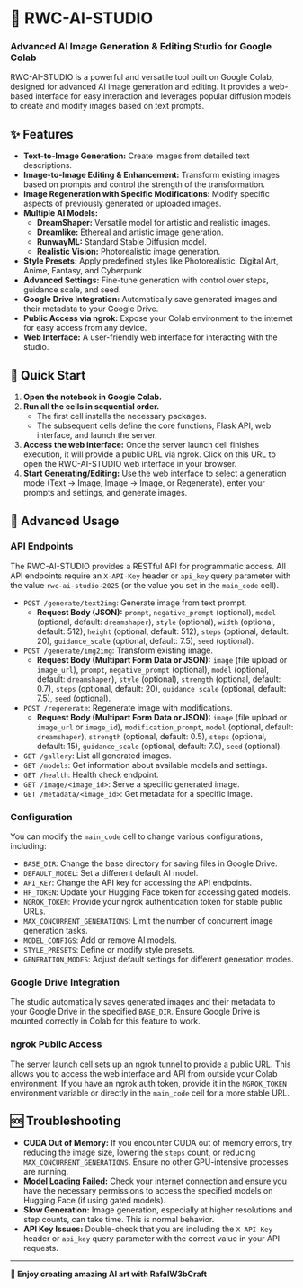 # 🎨 RWC-AI-STUDIO

### Advanced AI Image Generation & Editing Studio for Google Colab

RWC-AI-STUDIO is a powerful and versatile tool built on Google Colab, designed for advanced AI image generation and editing. It provides a web-based interface for easy interaction and leverages popular diffusion models to create and modify images based on text prompts.

## ✨ Features

- **Text-to-Image Generation:** Create images from detailed text descriptions.
- **Image-to-Image Editing & Enhancement:** Transform existing images based on prompts and control the strength of the transformation.
- **Image Regeneration with Specific Modifications:** Modify specific aspects of previously generated or uploaded images.
- **Multiple AI Models:**
    - **DreamShaper:** Versatile model for artistic and realistic images.
    - **Dreamlike:** Ethereal and artistic image generation.
    - **RunwayML:** Standard Stable Diffusion model.
    - **Realistic Vision:** Photorealistic image generation.
- **Style Presets:** Apply predefined styles like Photorealistic, Digital Art, Anime, Fantasy, and Cyberpunk.
- **Advanced Settings:** Fine-tune generation with control over steps, guidance scale, and seed.
- **Google Drive Integration:** Automatically save generated images and their metadata to your Google Drive.
- **Public Access via ngrok:** Expose your Colab environment to the internet for easy access from any device.
- **Web Interface:** A user-friendly web interface for interacting with the studio.

## 🚀 Quick Start

1. **Open the notebook in Google Colab.**
2. **Run all the cells in sequential order.**
    - The first cell installs the necessary packages.
    - The subsequent cells define the core functions, Flask API, web interface, and launch the server.
3. **Access the web interface:** Once the server launch cell finishes execution, it will provide a public URL via ngrok. Click on this URL to open the RWC-AI-STUDIO web interface in your browser.
4. **Start Generating/Editing:** Use the web interface to select a generation mode (Text → Image, Image → Image, or Regenerate), enter your prompts and settings, and generate images.

## 🔧 Advanced Usage

### API Endpoints

The RWC-AI-STUDIO provides a RESTful API for programmatic access. All API endpoints require an `X-API-Key` header or `api_key` query parameter with the value `rwc-ai-studio-2025` (or the value you set in the `main_code` cell).

- `POST /generate/text2img`: Generate image from text prompt.
    - **Request Body (JSON):** `prompt`, `negative_prompt` (optional), `model` (optional, default: `dreamshaper`), `style` (optional), `width` (optional, default: 512), `height` (optional, default: 512), `steps` (optional, default: 20), `guidance_scale` (optional, default: 7.5), `seed` (optional).
- `POST /generate/img2img`: Transform existing image.
    - **Request Body (Multipart Form Data or JSON):** `image` (file upload or `image_url`), `prompt`, `negative_prompt` (optional), `model` (optional, default: `dreamshaper`), `style` (optional), `strength` (optional, default: 0.7), `steps` (optional, default: 20), `guidance_scale` (optional, default: 7.5), `seed` (optional).
- `POST /regenerate`: Regenerate image with modifications.
    - **Request Body (Multipart Form Data or JSON):** `image` (file upload or `image_url` or `image_id`), `modification_prompt`, `model` (optional, default: `dreamshaper`), `strength` (optional, default: 0.5), `steps` (optional, default: 15), `guidance_scale` (optional, default: 7.0), `seed` (optional).
- `GET /gallery`: List all generated images.
- `GET /models`: Get information about available models and settings.
- `GET /health`: Health check endpoint.
- `GET /image/<image_id>`: Serve a specific generated image.
- `GET /metadata/<image_id>`: Get metadata for a specific image.

### Configuration

You can modify the `main_code` cell to change various configurations, including:

- `BASE_DIR`: Change the base directory for saving files in Google Drive.
- `DEFAULT_MODEL`: Set a different default AI model.
- `API_KEY`: Change the API key for accessing the API endpoints.
- `HF_TOKEN`: Update your Hugging Face token for accessing gated models.
- `NGROK_TOKEN`: Provide your ngrok authentication token for stable public URLs.
- `MAX_CONCURRENT_GENERATIONS`: Limit the number of concurrent image generation tasks.
- `MODEL_CONFIGS`: Add or remove AI models.
- `STYLE_PRESETS`: Define or modify style presets.
- `GENERATION_MODES`: Adjust default settings for different generation modes.

### Google Drive Integration

The studio automatically saves generated images and their metadata to your Google Drive in the specified `BASE_DIR`. Ensure Google Drive is mounted correctly in Colab for this feature to work.

### ngrok Public Access

The server launch cell sets up an ngrok tunnel to provide a public URL. This allows you to access the web interface and API from outside your Colab environment. If you have an ngrok auth token, provide it in the `NGROK_TOKEN` environment variable or directly in the `main_code` cell for a more stable URL.

## 🆘 Troubleshooting

- **CUDA Out of Memory:** If you encounter CUDA out of memory errors, try reducing the image size, lowering the `steps` count, or reducing `MAX_CONCURRENT_GENERATIONS`. Ensure no other GPU-intensive processes are running.
- **Model Loading Failed:** Check your internet connection and ensure you have the necessary permissions to access the specified models on Hugging Face (if using gated models).
- **Slow Generation:** Image generation, especially at higher resolutions and step counts, can take time. This is normal behavior.
- **API Key Issues:** Double-check that you are including the `X-API-Key` header or `api_key` query parameter with the correct value in your API requests.


---

**🎉 Enjoy creating amazing AI art with RafalW3bCraft**
